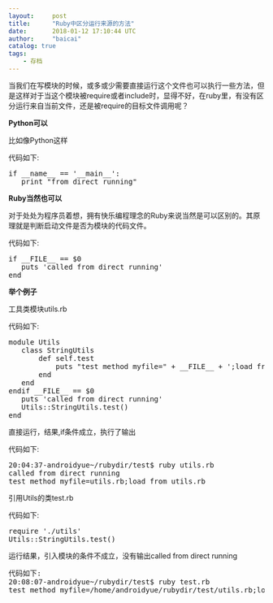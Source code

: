 ```yaml
---
layout:     post
title:      "Ruby中区分运行来源的方法"
date:       2018-01-12 17:10:44 UTC
author:     "baicai"
catalog: true
tags:
    - 存档
---
```


<p>当我们在写模块的时候，或多或少需要直接运行这个文件也可以执行一些方法，但是这样对于当这个模块被require或者include时，显得不好，在ruby里，有没有区分运行来自当前文件，还是被require的目标文件调用呢？</p><p><strong>Python可以</strong></p><p>比如像Python这样</p><p>代码如下:</p><pre class="ql-syntax" spellcheck="false">if __name__ == '__main__':
&nbsp;&nbsp;&nbsp;print "from direct running"
</pre><p><strong>Ruby当然也可以</strong></p><p>对于处处为程序员着想，拥有快乐编程理念的Ruby来说当然是可以区别的。其原理就是判断启动文件是否为模块的代码文件。</p><p>代码如下:</p><pre class="ql-syntax" spellcheck="false">if __FILE__ == $0
&nbsp;&nbsp;&nbsp;puts 'called from direct running'
end
</pre><p><strong>举个例子</strong></p><p>工具类模块utils.rb</p><p>代码如下:</p><pre class="ql-syntax" spellcheck="false">module Utils
&nbsp;&nbsp;&nbsp;class StringUtils
&nbsp;&nbsp;&nbsp;&nbsp;&nbsp;&nbsp;&nbsp;def self.test
&nbsp;&nbsp;&nbsp;&nbsp;&nbsp;&nbsp;&nbsp;&nbsp;&nbsp;&nbsp;&nbsp;puts "test method myfile=" + __FILE__ + ';load from ' +&nbsp;$0
&nbsp;&nbsp;&nbsp;&nbsp;&nbsp;&nbsp;&nbsp;end
&nbsp;&nbsp;&nbsp;end
endif __FILE__ == $0
&nbsp;&nbsp;&nbsp;puts 'called from direct running'
&nbsp;&nbsp;&nbsp;Utils::StringUtils.test()
end
</pre><p>直接运行，结果,if条件成立，执行了输出</p><p>代码如下:</p><pre class="ql-syntax" spellcheck="false">20:04:37-androidyue~/rubydir/test$ ruby utils.rb
called from direct running
test method myfile=utils.rb;load from utils.rb
</pre><p>引用Utils的类test.rb</p><p>代码如下:</p><pre class="ql-syntax" spellcheck="false">require './utils'
Utils::StringUtils.test()
</pre><p>运行结果，引入模块的条件不成立，没有输出called from direct running</p><pre class="ql-syntax" spellcheck="false">代码如下:
20:08:07-androidyue~/rubydir/test$ ruby test.rb
test method myfile=/home/androidyue/rubydir/test/utils.rb;load from test.rb
</pre><p><br></p>